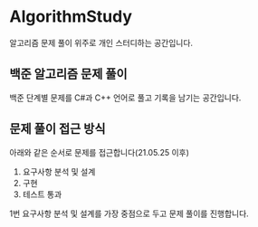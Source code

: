 # AlgorithmStudy
알고리즘 문제 풀이 위주로 개인 스터디하는 공간입니다.

## 백준 알고리즘 문제 풀이
백준 단계별 문제를 C#과 C++ 언어로 풀고 기록을 남기는 공간입니다.

## 문제 풀이 접근 방식 
아래와 같은 순서로 문제를 접근합니다(21.05.25 이후)

1. 요구사항 분석 및 설계
2. 구현
3. 테스트 통과

1번 요구사항 분석 및 설계를 가장 중점으로 두고 문제 풀이를 진행합니다.